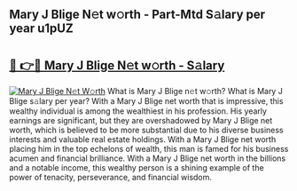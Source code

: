 ## Mary J Blige N𝚎t w𝚘rth - Part-Mtd S𝚊lary per year u1pUZ

# <h2><a href="http://gc4wrtn.nevu.top/?p=Mary+J+Blige">🔗 👉🔴 Mary J Blige N𝚎t w𝚘rth - S𝚊lary</a></h2>

[![Mary J Blige N𝚎t W𝚘rth](https://i.imgur.com/Oavwk0R.jpeg)](http://gc4wrtn.nevu.top/?p=Mary+J+Blige)
What is Mary J Blige n𝚎t w𝚘rth? What is Mary J Blige s𝚊lary per year?
With a Mary J Blige net worth that is impressive, this wealthy individual is among the wealthiest in his profession. His yearly earnings are significant, but they are overshadowed by Mary J Blige net worth, which is believed to be more substantial due to his diverse business interests and valuable real estate holdings. With a Mary J Blige net worth placing him in the top echelons of wealth, this man is famed for his business acumen and financial brilliance. With a Mary J Blige net worth in the billions and a notable income, this wealthy person is a shining example of the power of tenacity, perseverance, and financial wisdom.
